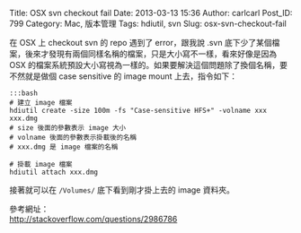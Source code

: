 Title: OSX svn checkout fail
Date: 2013-03-13 15:36
Author: carlcarl
Post_ID: 799
Category: Mac, 版本管理
Tags: hdiutil, svn
Slug: osx-svn-checkout-fail

在 OSX 上 checkout svn 的 repo 遇到了 error，跟我說 .svn
底下少了某個檔案，後來才發現有兩個同樣名稱的檔案，只是大小寫不一樣，看來好像是因為
OSX 的檔案系統預設大小寫視為一樣的。如果要解決這個問題除了換個名稱，要不然就是做個
case sensitive 的 image mount 上去，指令如下：  
<!--more-->

	:::bash
	# 建立 image 檔案
	hdiutil create -size 100m -fs "Case-sensitive HFS+" -volname xxx xxx.dmg
	# size 後面的參數表示 image 大小
	# volname 後面的參數表示掛載後的名稱
	# xxx.dmg 是 image 檔案的名稱

	# 掛載 image 檔案
	hdiutil attach xxx.dmg

接著就可以在 `/Volumes/` 底下看到剛才掛上去的 image 資料夾。

參考網址：  
<http://stackoverflow.com/questions/2986786>
